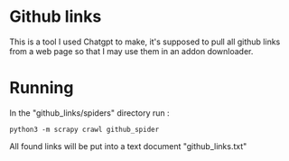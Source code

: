 

# Github links 

This is a tool I used Chatgpt to make, it's supposed to pull all github links from a web page so that I may use them in an addon downloader. 


# Running 

In the "github\_links/spiders" directory run :

`python3 -m scrapy crawl github_spider `


All found links will be put into a text document "github\_links.txt"
